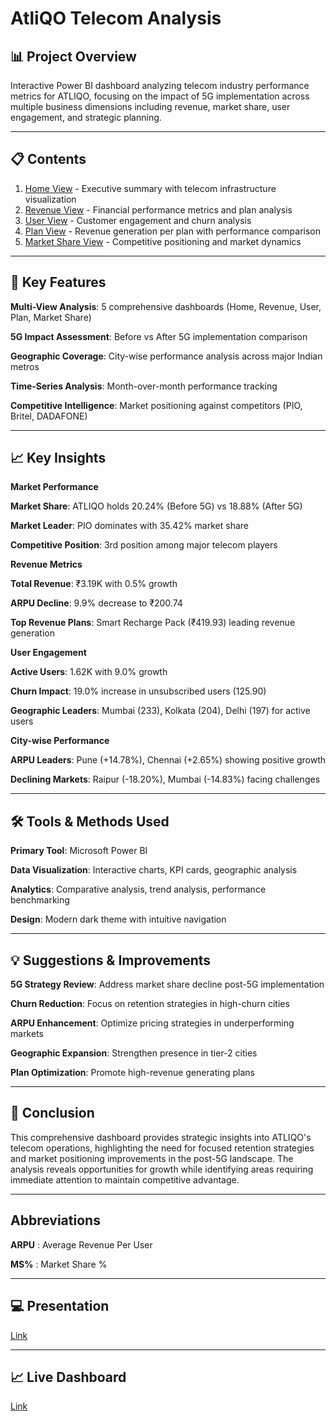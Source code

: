 # AtliQO Telecom Analysis

## 📊 Project Overview

Interactive Power BI dashboard analyzing telecom industry performance metrics for ATLIQO, focusing on the impact of 5G implementation across multiple business dimensions including revenue, market share, user engagement, and strategic planning.
________________________________________
## 📋 Contents

1. [Home View](https://github.com/sherinjthomas29/AtliQO-Telecom-Domain-Power-BI-Dashboard/blob/main/Home%20View.png) - Executive summary with telecom infrastructure visualization
2. [Revenue View](https://github.com/sherinjthomas29/AtliQO-Telecom-Domain-Power-BI-Dashboard/blob/main/Revenue%20View.png) - Financial performance metrics and plan analysis
3. [User View](https://github.com/sherinjthomas29/AtliQO-Telecom-Domain-Power-BI-Dashboard/blob/main/User%20View.png) - Customer engagement and churn analysis
4. [Plan View](https://github.com/sherinjthomas29/AtliQO-Telecom-Domain-Power-BI-Dashboard/blob/main/Plan%20View.png) - Revenue generation per plan with performance comparison
5. [Market Share View](https://github.com/sherinjthomas29/AtliQO-Telecom-Domain-Power-BI-Dashboard/blob/main/Market%20Share%20View.png) - Competitive positioning and market dynamics
________________________________________
## 📝 Key Features

**Multi-View Analysis**: 5 comprehensive dashboards (Home, Revenue, User, Plan, Market Share)

**5G Impact Assessment**: Before vs After 5G implementation comparison

**Geographic Coverage**: City-wise performance analysis across major Indian metros

**Time-Series Analysis**: Month-over-month performance tracking

**Competitive Intelligence**: Market positioning against competitors (PIO, Britel, DADAFONE)
________________________________________
## 📈 Key Insights

**Market Performance**

**Market Share**: ATLIQO holds 20.24% (Before 5G) vs 18.88% (After 5G)

**Market Leader**: PIO dominates with 35.42% market share

**Competitive Position**: 3rd position among major telecom players


**Revenue Metrics**

**Total Revenue**: ₹3.19K with 0.5% growth

**ARPU Decline**: 9.9% decrease to ₹200.74

**Top Revenue Plans**: Smart Recharge Pack (₹419.93) leading revenue generation


**User Engagement**

**Active Users**: 1.62K with 9.0% growth

**Churn Impact**: 19.0% increase in unsubscribed users (125.90)

**Geographic Leaders**: Mumbai (233), Kolkata (204), Delhi (197) for active users


**City-wise Performance**

**ARPU Leaders**: Pune (+14.78%), Chennai (+2.65%) showing positive growth

**Declining Markets**: Raipur (-18.20%), Mumbai (-14.83%) facing challenges
________________________________________
## 🛠️ Tools & Methods Used

**Primary Tool**: Microsoft Power BI

**Data Visualization**: Interactive charts, KPI cards, geographic analysis

**Analytics**: Comparative analysis, trend analysis, performance benchmarking

**Design**: Modern dark theme with intuitive navigation
________________________________________
## 💡 Suggestions & Improvements

**5G Strategy Review**: Address market share decline post-5G implementation

**Churn Reduction**: Focus on retention strategies in high-churn cities

**ARPU Enhancement**: Optimize pricing strategies in underperforming markets

**Geographic Expansion**: Strengthen presence in tier-2 cities

**Plan Optimization**: Promote high-revenue generating plans
________________________________________
## 📝 Conclusion

This comprehensive dashboard provides strategic insights into ATLIQO's telecom operations, highlighting the need for focused retention strategies and market positioning improvements in the post-5G landscape. The analysis reveals opportunities for growth while identifying areas requiring immediate attention to maintain competitive advantage.
________________________________________
## **Abbreviations**

**ARPU** : Average Revenue Per User

**MS%** : Market Share %
________________________________________
## 💻 Presentation

[Link](https://github.com/sherinjthomas29/AtliQO-Telecom-Domain-Power-BI-Dashboard/blob/main/Presentation.pdf)
________________________________________
## 📈 Live Dashboard

[Link](https://app.powerbi.com/view?r=eyJrIjoiZjMyNDY2OWMtM2Y4My00ZmI2LWE1YmMtYjE3Y2UxYTI3NmE0IiwidCI6ImM2ZTU0OWIzLTVmNDUtNDAzMi1hYWU5LWQ0MjQ0ZGM1YjJjNCJ9)
